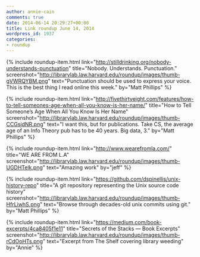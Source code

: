 ```yaml
---
author: annie-cain
comments: true
date: 2014-06-14 20:29:27+00:00
title: Link roundup June 14, 2014
wordpress_id: 1937
categories:
- roundup
---
```


{% include roundup-item.html
  link="http://stilldrinking.org/nobody-understands-punctuation"
  title="Nobody. Understands. Punctuation."
  screenshot="http://librarylab.law.harvard.edu/roundup/images/thumb-gVWRQYBM.png"
  text="Punctuation should be used to express your voice. This is the best thing I read online this week."
  by="Matt Phillips"
%}

{% include roundup-item.html
  link="http://fivethirtyeight.com/features/how-to-tell-someones-age-when-all-you-know-is-her-name/"
  title="How to Tell Someone’s Age When All You Know Is Her Name"
  screenshot="http://librarylab.law.harvard.edu/roundup/images/thumb-CCGsjdNR.png"
  text="I want this, but for publications. Take CS, the average age of an Info Theory pub has to be 40 years. Big data, 3."
  by="Matt Phillips"
%}

{% include roundup-item.html
  link="http://www.wearefromla.com/"
  title="WE ARE FROM L.A"
  screenshot="http://librarylab.law.harvard.edu/roundup/images/thumb-UGDHTelk.png"
  text="Amazing work"
  by="jeff"
%}

{% include roundup-item.html
  link="https://github.com/dspinellis/unix-history-repo"
  title="A git repository representing the Unix source code history"
  screenshot="http://librarylab.law.harvard.edu/roundup/images/thumb-HfrLiwhS.png"
  text="Browse through decades-old unix commits using git."
  by="Matt Phillips"
%}

{% include roundup-item.html
  link="https://medium.com/book-excerpts/4ca8405f1e11"
  title="Secrets of the Stacks — Book Excerpts"
  screenshot="http://librarylab.law.harvard.edu/roundup/images/thumb-rCdOoHTs.png"
  text="Excerpt from The Shelf covering library weeding"
  by="Annie"
%}
